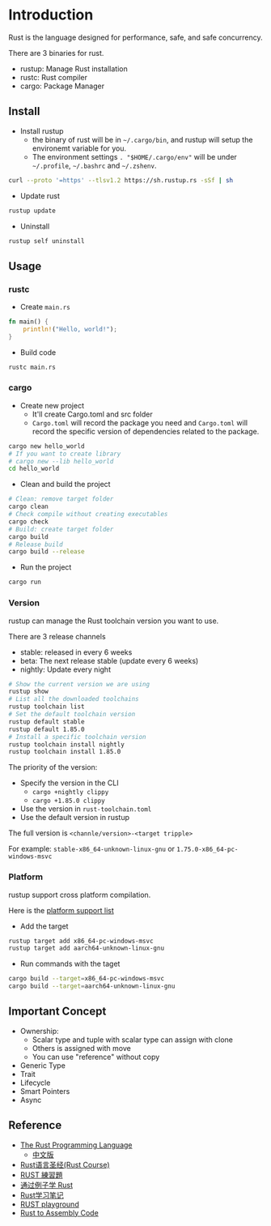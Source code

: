 # Introduction

Rust is the language designed for performance, safe, and safe concurrency.

There are 3 binaries for rust.

* rustup: Manage Rust installation
* rustc: Rust compiler
* cargo: Package Manager

## Install

* Install rustup
  * the binary of rust will be in `~/.cargo/bin`, and rustup will setup the environemt variable for you.
  * The environment settings `. "$HOME/.cargo/env"` will be under `~/.profile`, `~/.bashrc` and `~/.zshenv`.

```sh
curl --proto '=https' --tlsv1.2 https://sh.rustup.rs -sSf | sh
```

* Update rust

```sh
rustup update
```

* Uninstall

```sh
rustup self uninstall
```

## Usage

### rustc

* Create `main.rs`

```rust
fn main() {
    println!("Hello, world!");
}
```

* Build code

```sh
rustc main.rs
```

### cargo

* Create new project
  * It'll create Cargo.toml and src folder
  * `Cargo.toml` will record the package you need and `Cargo.toml` will record the specific version of dependencies related to the package.

```sh
cargo new hello_world
# If you want to create library
# cargo new --lib hello_world
cd hello_world
```

* Clean and build the project

```sh
# Clean: remove target folder
cargo clean
# Check compile without creating executables
cargo check
# Build: create target folder
cargo build
# Release build
cargo build --release
```

* Run the project

```sh
cargo run
```

### Version

rustup can manage the Rust toolchain version you want to use.

There are 3 release channels

* stable: released in every 6 weeks
* beta: The next release stable (update every 6 weeks)
* nightly: Update every night

```bash
# Show the current version we are using
rustup show
# List all the downloaded toolchains
rustup toolchain list
# Set the default toolchain version
rustup default stable
rustup default 1.85.0
# Install a specific toolchain version
rustup toolchain install nightly
rustup toolchain install 1.85.0
```

The priority of the version:

* Specify the version in the CLI
  * `cargo +nightly clippy`
  * `cargo +1.85.0 clippy`
* Use the version in `rust-toolchain.toml`
* Use the default version in rustup

The full version is `<channle/version>-<target tripple>`

For example: `stable-x86_64-unknown-linux-gnu` or `1.75.0-x86_64-pc-windows-msvc`

### Platform

rustup support cross platform compilation.

Here is the [platform support list](https://doc.rust-lang.org/nightly/rustc/platform-support.html)

* Add the target

```bash
rustup target add x86_64-pc-windows-msvc
rustup target add aarch64-unknown-linux-gnu
```

* Run commands with the taget

```bash
cargo build --target=x86_64-pc-windows-msvc
cargo build --target=aarch64-unknown-linux-gnu
```

## Important Concept

* Ownership:
  * Scalar type and tuple with scalar type can assign with clone
  * Others is assigned with move
  * You can use "reference" without copy
* Generic Type
* Trait
* Lifecycle
* Smart Pointers
* Async

## Reference

* [The Rust Programming Language](https://doc.rust-lang.org/book/)
  * [中文版](https://rust-lang.tw/book-tw/)
* [Rust语言圣经(Rust Course)](https://course.rs/about-book.html)
* [RUST 練習題](https://zh.practice.rs/why-exercise.html)
* [通过例子学 Rust](https://rustwiki.org/zh-CN/rust-by-example/index.html)
* [Rust学习笔记](https://skyao.io/learning-rust/)
* [RUST playground](https://play.rust-lang.org/)
* [Rust to Assembly Code](https://rust.godbolt.org/)
